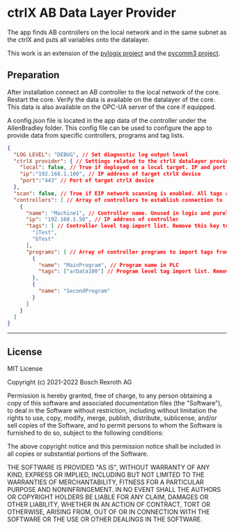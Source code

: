 # ctrlX AB Data Layer Provider

The app finds AB controllers on the local network and in the same subnet as the ctrlX and puts all variables onto the datalayer. 

This work is an extension of the [pylogix  project](https://pypi.org/project/pylogix/) and the [pycomm3 project](https://pypi.org/project/pycomm3/).

## Preparation

After installation connect an AB controller to the local network of the core. Restart the core. Verify the data is available on the datalayer of the core. This data is also available on the OPC-UA server of the core if equipped. 

A config.json file is located in the app data of the controller under the AllenBradley folder. This config file can be used to configure the app to provide data from specific controllers, programs and tag lists. 

```json
{
  "LOG LEVEL": "DEBUG", // Set diagnostic log output level
  "ctrlX provider": { // Settings related to the ctrlX datalayer provider
    "local": false, // True if deployed on a local target. IP and port are unnecessary in this case
    "ip":"192.168.1.100", // IP address of target ctrlX device
    "port":"443" // Port of target ctrlX device
  },    
  "scan": false, // True if EIP network scanning is enabled. All tags are imported in this case
  "controllers": [ // Array of controllers to establish connection to
    {
      "name": "Machine1", // Controller name. Unused in logic and purely for user
      "ip": "192.168.1.50", // IP address of controller
      "tags": [ // Controller level tag import list. Remove this key to import all controller scoped tags
        "iTest",
        "bTest"
      ],
      "programs": [ // Array of controller programs to import tags from
        {
          "name": "MainProgram", // Program name in PLC
          "tags": ["arData100"] // Program level tag import list. Remove this key to import all program scoped tags
        },
        {
          "name": "SecondProgram"
        }
      ]
    }
  ]
}
```
 
___

## License

MIT License

Copyright (c) 2021-2022 Bosch Rexroth AG

Permission is hereby granted, free of charge, to any person obtaining a copy
of this software and associated documentation files (the "Software"), to deal
in the Software without restriction, including without limitation the rights
to use, copy, modify, merge, publish, distribute, sublicense, and/or sell
copies of the Software, and to permit persons to whom the Software is
furnished to do so, subject to the following conditions:

The above copyright notice and this permission notice shall be included in all
copies or substantial portions of the Software.

THE SOFTWARE IS PROVIDED "AS IS", WITHOUT WARRANTY OF ANY KIND, EXPRESS OR
IMPLIED, INCLUDING BUT NOT LIMITED TO THE WARRANTIES OF MERCHANTABILITY,
FITNESS FOR A PARTICULAR PURPOSE AND NONINFRINGEMENT. IN NO EVENT SHALL THE
AUTHORS OR COPYRIGHT HOLDERS BE LIABLE FOR ANY CLAIM, DAMAGES OR OTHER
LIABILITY, WHETHER IN AN ACTION OF CONTRACT, TORT OR OTHERWISE, ARISING FROM,
OUT OF OR IN CONNECTION WITH THE SOFTWARE OR THE USE OR OTHER DEALINGS IN THE
SOFTWARE.
